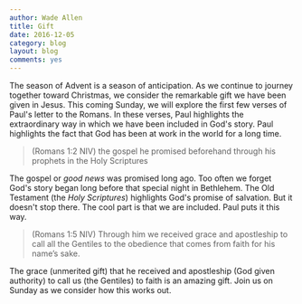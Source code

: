 ```yaml
---
author: Wade Allen
title: Gift
date: 2016-12-05
category: blog
layout: blog
comments: yes
---
```

 
The season of Advent is a season of anticipation. As we continue to journey together toward Christmas, we consider the remarkable gift we have been given in Jesus. This coming Sunday, we will explore the first few verses of Paul's letter to the Romans. In these verses, Paul highlights the extraordinary way in which we have been included in God's story. Paul highlights the fact that God has been at work in the world for a long time.

>(Romans 1:2 NIV) the gospel he promised beforehand through his prophets in the Holy Scriptures

The gospel or *good news* was promised long ago. Too often we forget God's story began long before that special night in Bethlehem. The Old Testament (the *Holy Scriptures*) highlights God's promise of salvation. But it doesn't stop there. The cool part is that we are included. Paul puts it this way.

>(Romans 1:5 NIV) Through him we received grace and apostleship to call all the Gentiles to the obedience that comes from faith for his name’s sake.

The grace (unmerited gift) that he received and apostleship (God given authority) to call us (the Gentiles) to faith is an amazing gift. Join us on Sunday as we consider how this works out.



